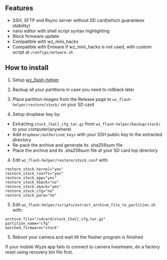 ## Features

- SSH, SFTP and Rsync server without SD card(which guarantees stability)
- nano editor with shell script syntax highlighting
- Block firmware update
- Compatible with wz_mini_hacks
- Compatible with Entware if wz_mini_hacks is not used, with custom script at `/configs/entware.sh`
 
## How to install

1. Setup [wz_flash-helper](https://github.com/archandanime/wz_flash-helper/)

2. Backup all your partitions in case you need to rollback later

3. Place partition images from the Release page to `wz_flash-helper/restore/stock/` on your SD card

6. Setup dropbear key by:
- Extracting `stock_[SoC]_cfg.tar.gz` from `wz_flash-helper/backup/stock/` to your computer(anywhere)
- Add `dropbear/authorized_keys` with your SSH public key to the extracted directory
- Re-pack the archive and generate its .sha256sum file
- Place the archive and its .sha256sum file at your SD card top directory

4. Edit `wz_flash-helper/restore/stock.conf` with:

```
restore_stock_kernel="yes"
restore_stock_rootfs="yes"
restore_stock_app="yes"
restore_stock_kback="no"
restore_stock_aback="yes"
restore_stock_cfg="no"
restore_stock_para="no"
```
5. Edit `wz_flash-helper/scripts/extract_archive_file_to_partition.sh` with:

```
archive_file="/sdcard/stock_[SoC]_cfg.tar.gz"
partition_name="cfg"
matched_firmware="stock"
```

5. Reboot your camera and wait till the flasher program is finished

If your mobile Wyze app fails to connect to camera livestream, do a factory reset using recovery bin file first.
